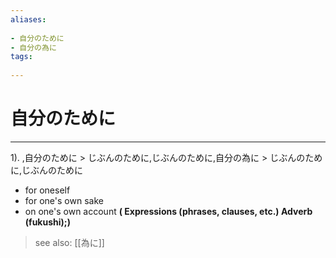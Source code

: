 ```yaml
---
aliases:
    
- 自分のために
- 自分の為に
tags:
    
---
```


# 自分のために
---
1).
,自分のために > じぶんのために,じぶんのために,自分の為に > じぶんのために,じぶんのために

- for oneself
- for one's own sake
- on one's own account
**( Expressions (phrases, clauses, etc.) Adverb (fukushi);)**
> see also:  [[為に]]
            